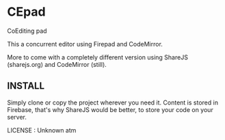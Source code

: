CEpad
=====

CoEditing pad

This a concurrent editor using Firepad and CodeMirror.

More to come with a completely different version using ShareJS (sharejs.org) and CodeMirror (still).

INSTALL
-------

Simply clone or copy the project wherever you need it.
Content is stored in Firebase, that's why ShareJS would be better, to store your code on your server.

LICENSE : Unknown atm
